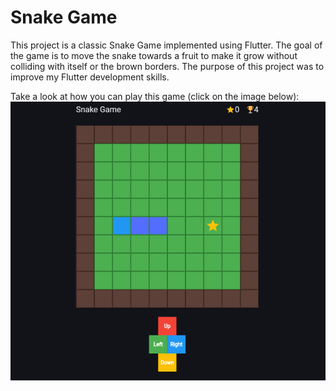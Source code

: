 # Snake Game

This project is a classic Snake Game implemented using Flutter. The goal of the game is to move the snake towards a fruit to make it grow without colliding with itself or the brown borders. The purpose of this project was to improve my Flutter development skills. 

Take a look at how you can play this game (click on the image below):
[![Snake Game Demonstration](https://github.com/Samaara-Das/Snake-Game/blob/version1/assets/snake%20game.png)](https://www.youtube.com/watch?v=1_BlzfDEFJ8)
